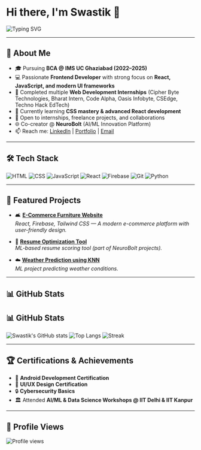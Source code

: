 # Hi there, I'm Swastik 👋  

![Typing SVG](https://readme-typing-svg.herokuapp.com?lines=Frontend+Developer;React+Developer;MERN+Stack+Learner;UI%2FUX+Explorer)

---

## 🚀 About Me
- 🎓 Pursuing **BCA @ IMS UC Ghaziabad (2022–2025)**
- 💻 Passionate **Frontend Developer** with strong focus on **React, JavaScript, and modern UI frameworks**
- 🔨 Completed multiple **Web Development Internships** (Cipher Byte Technologies, Bharat Intern, Code Alpha, Oasis Infobyte, CSEdge, Techno Hack EdTech)
- 🌱 Currently learning **CSS mastery & advanced React development**
- 🤝 Open to internships, freelance projects, and collaborations
- 🌐 Co-creator @ **NeuroBolt** (AI/ML Innovation Platform)
- 📫 Reach me: [LinkedIn](https://www.linkedin.com/in/swastik-saumya-996878296 ) | [Portfolio](https://your-portfolio-link) | [Email](swastiksaumya07@gmail.com)

---

## 🛠 Tech Stack
![HTML](https://img.shields.io/badge/HTML5-E34F26?style=for-the-badge&logo=html5&logoColor=white)
![CSS](https://img.shields.io/badge/CSS3-1572B6?style=for-the-badge&logo=css3&logoColor=white)
![JavaScript](https://img.shields.io/badge/JavaScript-323330?style=for-the-badge&logo=javascript&logoColor=F7DF1E)
![React](https://img.shields.io/badge/React-20232A?style=for-the-badge&logo=react&logoColor=61DAFB)
![Firebase](https://img.shields.io/badge/Firebase-FFCA28?style=for-the-badge&logo=firebase&logoColor=black)
![Git](https://img.shields.io/badge/Git-F05032?style=for-the-badge&logo=git&logoColor=white)
![Python](https://img.shields.io/badge/Python-3776AB?style=for-the-badge&logo=python&logoColor=white)

---

## 📂 Featured Projects
- 🛋️ **[E-Commerce Furniture Website](https://github.com/Swastiksaumya1/major-projcet.git)**  
  *React, Firebase, Tailwind CSS — A modern e-commerce platform with user-friendly design.*

- 🧠 **[Resume Optimization Tool](https://github.com/Swastiksaumya1/resume-builder-project.git)**  
  *ML-based resume scoring tool (part of NeuroBolt projects).*

- ☁️ **[Weather Prediction using KNN](https://github.com/Swastiksaumya1/Weather-Website.git)**  
  *ML project predicting weather conditions.*

---

## 📊 GitHub Stats
## 📊 GitHub Stats
![Swastik's GitHub stats](https://github-readme-stats.vercel.app/api?username=Swastiksaumya1&show_icons=true&theme=radical)
![Top Langs](https://github-readme-stats.vercel.app/api/top-langs/?username=Swastiksaumya1&layout=compact&theme=radical)
![Streak](https://github-readme-streak-stats.herokuapp.com/?user=Swastiksaumya1&theme=radical)

---

## 🏆 Certifications & Achievements
- 📱 **Android Development Certification**  
- 🎨 **UI/UX Design Certification**  
- 🔒 **Cybersecurity Basics**  
- 🏛 Attended **AI/ML & Data Science Workshops @ IIT Delhi & IIT Kanpur**

---

## 👀 Profile Views
![Profile views](https://komarev.com/ghpvc/?username=swastiksaumya1&label=Profile%20views&color=0e75b6&style=flat)
